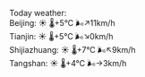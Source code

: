 Today weather:  
Beijing: ☀️   🌡️+5°C 🌬️↗11km/h  
Tianjin: ☀️   🌡️+5°C 🌬️↘0km/h  
Shijiazhuang: ☀️   🌡️+7°C 🌬️↖9km/h  
Tangshan: ☀️   🌡️+4°C 🌬️→3km/h  
